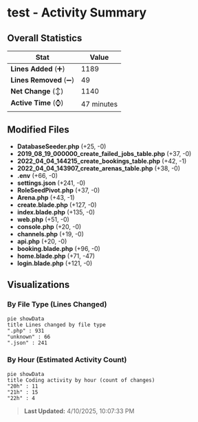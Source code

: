 # test - Activity Summary 

## Overall Statistics

| Stat                   | Value                                                             |
| ---------------------- | ----------------------------------------------------------------- |
| **Lines Added** (➕)   | 1189                                          |
| **Lines Removed** (➖) | 49                                        |
| **Net Change** (↕)    | 1140                |
| **Active Time** (⌚)   | 47 minutes |


## Modified Files
- **DatabaseSeeder.php** (+25, -0)
- **2019_08_19_000000_create_failed_jobs_table.php** (+37, -0)
- **2022_04_04_144215_create_bookings_table.php** (+42, -1)
- **2022_04_04_143907_create_arenas_table.php** (+38, -0)
- **.env** (+66, -0)
- **settings.json** (+241, -0)
- **RoleSeedPivot.php** (+37, -0)
- **Arena.php** (+43, -1)
- **create.blade.php** (+127, -0)
- **index.blade.php** (+135, -0)
- **web.php** (+51, -0)
- **console.php** (+20, -0)
- **channels.php** (+19, -0)
- **api.php** (+20, -0)
- **booking.blade.php** (+96, -0)
- **home.blade.php** (+71, -47)
- **login.blade.php** (+121, -0)

## Visualizations

### By File Type (Lines Changed)

```mermaid
pie showData
title Lines changed by file type
".php" : 931
"unknown" : 66
".json" : 241
```

### By Hour (Estimated Activity Count)

```mermaid
pie showData
title Coding activity by hour (count of changes)
"20h" : 11
"21h" : 15
"22h" : 4
```


> **Last Updated:** 4/10/2025, 10:07:33 PM